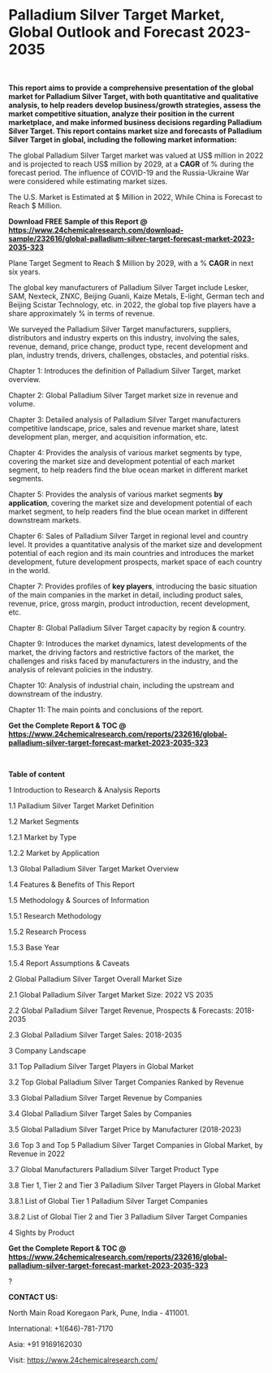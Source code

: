 <h1>Palladium Silver Target Market, Global Outlook and Forecast 2023-2035</h1><br/><p><strong>This report aims to provide a comprehensive presentation of the global market for Palladium Silver Target, with both quantitative and qualitative analysis, to help readers develop business/growth strategies, assess the market competitive situation, analyze their position in the current marketplace, and make informed business decisions regarding Palladium Silver Target. This report contains market size and forecasts of Palladium Silver Target in global, including the following market information:</strong></p>
 
 
 
 <p>The global Palladium Silver Target market was valued at US$ million in 2022 and is projected to reach US$ million by 2029, at a <strong>CAGR</strong> of % during the forecast period. The influence of COVID-19 and the Russia-Ukraine War were considered while estimating market sizes.</p>
 
 
 
 <p>The U.S. Market is Estimated at $ Million in 2022, While China is Forecast to Reach $ Million.</p>
 
 
 
 <div><b>Download FREE Sample of this Report @ <a href="https://www.24chemicalresearch.com/download-sample/232616/global-palladium-silver-target-forecast-market-2023-2035-323">https://www.24chemicalresearch.com/download-sample/232616/global-palladium-silver-target-forecast-market-2023-2035-323</a></b></div>
 
 
 
 <p>Plane Target Segment to Reach $ Million by 2029, with a % <strong>CAGR</strong> in next six years.</p>
 
 
 
 <p>The global key manufacturers of Palladium Silver Target include Lesker, SAM, Nexteck, ZNXC, Beijing Guanli, Kaize Metals, E-light, German tech and Beijing Scistar Technology, etc. in 2022, the global top five players have a share approximately % in terms of revenue.</p>
 
 
 
 <p>We surveyed the Palladium Silver Target manufacturers, suppliers, distributors and industry experts on this industry, involving the sales, revenue, demand, price change, product type, recent development and plan, industry trends, drivers, challenges, obstacles, and potential risks.</p>
 
 
 
 <p>Chapter 1: Introduces the definition of Palladium Silver Target, market overview.</p>
 
 
 
 <p>Chapter 2: Global Palladium Silver Target market size in revenue and volume.</p>
 
 
 
 <p>Chapter 3: Detailed analysis of Palladium Silver Target manufacturers competitive landscape, price, sales and revenue market share, latest development plan, merger, and acquisition information, etc.</p>
 
 
 
 <p>Chapter 4: Provides the analysis of various market segments by type, covering the market size and development potential of each market segment, to help readers find the blue ocean market in different market segments.</p>
 
 
 
 <p>Chapter 5: Provides the analysis of various market segments <strong>by application</strong>, covering the market size and development potential of each market segment, to help readers find the blue ocean market in different downstream markets.</p>
 
 
 
 <p>Chapter 6: Sales of Palladium Silver Target in regional level and country level. It provides a quantitative analysis of the market size and development potential of each region and its main countries and introduces the market development, future development prospects, market space of each country in the world.</p>
 
 
 
 <p>Chapter 7: Provides profiles of <strong>key players</strong>, introducing the basic situation of the main companies in the market in detail, including product sales, revenue, price, gross margin, product introduction, recent development, etc.</p>
 
 
 
 <p>Chapter 8: Global Palladium Silver Target capacity by region & country.</p>
 
 
 
 <p>Chapter 9: Introduces the market dynamics, latest developments of the market, the driving factors and restrictive factors of the market, the challenges and risks faced by manufacturers in the industry, and the analysis of relevant policies in the industry.</p>
 
 
 
 <p>Chapter 10: Analysis of industrial chain, including the upstream and downstream of the industry.</p>
 
 
 
 <p>Chapter 11: The main points and conclusions of the report.</p>
 
 
 
 <div><b>Get the Complete Report & TOC @ <a href="https://www.24chemicalresearch.com/reports/232616/global-palladium-silver-target-forecast-market-2023-2035-323">https://www.24chemicalresearch.com/reports/232616/global-palladium-silver-target-forecast-market-2023-2035-323</a></b></div>
 
 
 
 <p><br />
 
 <b>Table of content</b></p>
 
 
 
 <p>1 Introduction to Research & Analysis Reports<br />
 
 1.1 Palladium Silver Target Market Definition<br />
 
 1.2 Market Segments<br />
 
 1.2.1 Market by Type<br />
 
 1.2.2 Market by Application<br />
 
 1.3 Global Palladium Silver Target Market Overview<br />
 
 1.4 Features & Benefits of This Report<br />
 
 1.5 Methodology & Sources of Information<br />
 
 1.5.1 Research Methodology<br />
 
 1.5.2 Research Process<br />
 
 1.5.3 Base Year<br />
 
 1.5.4 Report Assumptions & Caveats<br />
 
 2 Global Palladium Silver Target Overall Market Size<br />
 
 2.1 Global Palladium Silver Target Market Size: 2022 VS 2035<br />
 
 2.2 Global Palladium Silver Target Revenue, Prospects & Forecasts: 2018-2035<br />
 
 2.3 Global Palladium Silver Target Sales: 2018-2035<br />
 
 3 Company Landscape<br />
 
 3.1 Top Palladium Silver Target Players in Global Market<br />
 
 3.2 Top Global Palladium Silver Target Companies Ranked by Revenue<br />
 
 3.3 Global Palladium Silver Target Revenue by Companies<br />
 
 3.4 Global Palladium Silver Target Sales by Companies<br />
 
 3.5 Global Palladium Silver Target Price by Manufacturer (2018-2023)<br />
 
 3.6 Top 3 and Top 5 Palladium Silver Target Companies in Global Market, by Revenue in 2022<br />
 
 3.7 Global Manufacturers Palladium Silver Target Product Type<br />
 
 3.8 Tier 1, Tier 2 and Tier 3 Palladium Silver Target Players in Global Market<br />
 
 3.8.1 List of Global Tier 1 Palladium Silver Target Companies<br />
 
 3.8.2 List of Global Tier 2 and Tier 3 Palladium Silver Target Companies<br />
 
 4 Sights by Product</p>
 
 
 
 <div><b>Get the Complete Report & TOC @ <a href="https://www.24chemicalresearch.com/reports/232616/global-palladium-silver-target-forecast-market-2023-2035-323">https://www.24chemicalresearch.com/reports/232616/global-palladium-silver-target-forecast-market-2023-2035-323</a></b></div>
 
 
 
 <p>? </p>
 
 
 
 <p><b>CONTACT US:</b><br />
 
 North Main Road Koregaon Park, Pune, India - 411001.<br />
 
 International: +1(646)-781-7170<br />
 
 Asia: +91 9169162030<br />
 
 Visit: <a href="https://www.24chemicalresearch.com/">https://www.24chemicalresearch.com/</a></p>